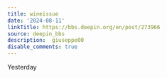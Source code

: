 ```yaml
---
title: wineissue
date: '2024-08-11'
linkTitle: https://bbs.deepin.org/en/post/273966
source: deepin_bbs
description:  giuseppe00 
disable_comments: true
---
```

Yesterday 
